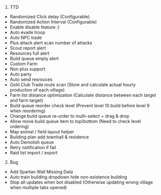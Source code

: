 1. TTD
- Randomized Click delay (Configurable)
- Randomized Action Interval (Configurable)
- Enable disable feature :)
- Auto evade troop
- Auto NPC trade
- Plus attack alert scan number of attacks
- Scout report alert
- Resources full alert
- Build queue empty alert
- Custom Farm
- Non plus support
- Auto party
- Auto send resrouces
- Gold Club Trade route scan (Store and calculate actual hourly production of each village)
- Farm list distance optimization (Calculate distance between each target and farm target)
- Build queue reorder check level (Prevent level 10 build before level 9 when reordering)
- Change build queue re-order to multi-select + drag & drop
- Allow move build queue item to top/bottom (Need to check level ordering)
- Map animal / field layout helper
- Building plan add townhall & residence
- Auto Demolish queue
- Retry notification if fail
- Raid list import / export

2. Bug
- Add Spartan Wall Missing Data
- Auto train building dropdown hide non-existence building
- Stop all updates when bot disabled (Otherwise updating wrong village when multiple tabs opened)